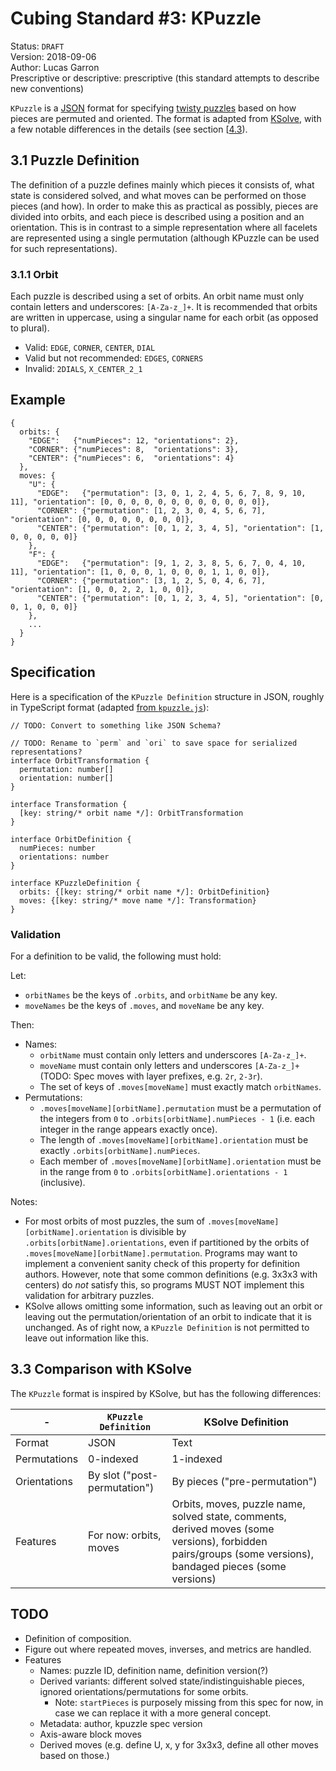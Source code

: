 # Cubing Standard #3: KPuzzle

Status: `DRAFT`  
Version: 2018-09-06  
Author: Lucas Garron  
Prescriptive or descriptive: prescriptive (this standard attempts to describe new conventions)

`KPuzzle` is a [JSON](https://json.org/) format for specifying [twisty puzzles](https://en.wikipedia.org/wiki/Combination_puzzle) based on how pieces are permuted and oriented. The format is adapted from [KSolve](https://github.com/cubing/ksolve), with a few notable differences in the details (see section [[4.3]()).

## 3.1 Puzzle Definition

The definition of a puzzle defines mainly which pieces it consists of, what state is considered solved, and what moves can be performed on those pieces (and how). In order to make this as practical as possibly, pieces are divided into orbits, and each piece is described using a position and an orientation. This is in contrast to a simple representation where all facelets are represented using a single permutation (although KPuzzle can be used for such representations).

### 3.1.1 Orbit

Each puzzle is described using a set of orbits. An orbit name must only contain letters and underscores: `[A-Za-z_]+`. It is recommended that orbits are written in uppercase, using a singular name for each orbit (as opposed to plural).

- Valid: `EDGE`, `CORNER`, `CENTER`, `DIAL`
- Valid but not recommended: `EDGES`, `CORNERS`
- Invalid: `2DIALS`, `X_CENTER_2_1`

## Example

    {
      orbits: {
        "EDGE":   {"numPieces": 12, "orientations": 2},
        "CORNER": {"numPieces": 8,  "orientations": 3},
        "CENTER": {"numPieces": 6,  "orientations": 4}
      },
      moves: {
        "U": {
          "EDGE":   {"permutation": [3, 0, 1, 2, 4, 5, 6, 7, 8, 9, 10, 11], "orientation": [0, 0, 0, 0, 0, 0, 0, 0, 0, 0, 0, 0]},
          "CORNER": {"permutation": [1, 2, 3, 0, 4, 5, 6, 7], "orientation": [0, 0, 0, 0, 0, 0, 0, 0]},
          "CENTER": {"permutation": [0, 1, 2, 3, 4, 5], "orientation": [1, 0, 0, 0, 0, 0]}
        },
        "F": {
          "EDGE":   {"permutation": [9, 1, 2, 3, 8, 5, 6, 7, 0, 4, 10, 11], "orientation": [1, 0, 0, 0, 1, 0, 0, 0, 1, 1, 0, 0]},
          "CORNER": {"permutation": [3, 1, 2, 5, 0, 4, 6, 7], "orientation": [1, 0, 0, 2, 2, 1, 0, 0]},
          "CENTER": {"permutation": [0, 1, 2, 3, 4, 5], "orientation": [0, 0, 1, 0, 0, 0]}
        },
        ...
      }
    }

## Specification

Here is a specification of the `KPuzzle Definition` structure in JSON, roughly in TypeScript format (adapted [from `kpuzzle.js`](https://github.com/cubing/kpuzzle.js/blob/master/src/spec.ts)):

    // TODO: Convert to something like JSON Schema?

    // TODO: Rename to `perm` and `ori` to save space for serialized representations?
    interface OrbitTransformation {
      permutation: number[]
      orientation: number[]
    }

    interface Transformation {
      [key: string/* orbit name */]: OrbitTransformation
    }

    interface OrbitDefinition {
      numPieces: number
      orientations: number
    }

    interface KPuzzleDefinition {
      orbits: {[key: string/* orbit name */]: OrbitDefinition}
      moves: {[key: string/* move name */]: Transformation}
    }

### Validation

For a definition to be valid, the following must hold:

Let:

- `orbitNames` be the keys of `.orbits`, and `orbitName` be any key.
- `moveNames` be the keys of `.moves`, and `moveName` be any key.

Then:

- Names:
  - `orbitName` must contain only letters and underscores `[A-Za-z_]+`.
  - `moveName` must contain only letters and underscores `[A-Za-z_]+` (TODO: Spec moves with layer prefixes, e.g. `2r`, `2-3r`).
  - The set of keys of `.moves[moveName]` must exactly match `orbitNames`.
- Permutations:
  - `.moves[moveName][orbitName].permutation` must be a permutation of the integers from `0` to `.orbits[orbitName].numPieces - 1` (i.e. each integer in the range appears exactly once).
  - The length of `.moves[moveName][orbitName].orientation` must be exactly `.orbits[orbitName].numPieces`.
  - Each member of `.moves[moveName][orbitName].orientation` must be in the range from `0` to `.orbits[orbitName].orientations - 1` (inclusive).

Notes:

- For most orbits of most puzzles, the sum of `.moves[moveName][orbitName].orientation` is divisible by `.orbits[orbitName].orientations`, even if partitioned by the orbits of `.moves[moveName][orbitName].permutation`. Programs may want to implement a convenient sanity check of this property for definition authors. However, note that some common definitions (e.g. 3x3x3 with centers) do _not_ satisfy this, so programs MUST NOT implement this validation for arbitrary puzzles.
- KSolve allows omitting some information, such as leaving out an orbit or leaving out the permutation/orientation of an orbit to indicate that it is unchanged. As of right now, a `KPuzzle Definition` is not permitted to leave out information like this.

## 3.3 Comparison with KSolve

The `KPuzzle` format is inspired by KSolve, but has the following differences:

| -            | `KPuzzle Definition`         | KSolve Definition                                                                                                                                          |
| ------------ | ---------------------------- | ---------------------------------------------------------------------------------------------------------------------------------------------------------- |
| Format       | JSON                         | Text                                                                                                                                                       |
| Permutations | 0-indexed                    | 1-indexed                                                                                                                                                  |
| Orientations | By slot ("post-permutation") | By pieces ("pre-permutation")                                                                                                                              |
| Features     | For now: orbits, moves       | Orbits, moves, puzzle name, solved state, comments, derived moves (some versions), forbidden pairs/groups (some versions), bandaged pieces (some versions) |

## TODO

- Definition of composition.
- Figure out where repeated moves, inverses, and metrics are handled.
- Features
  - Names: puzzle ID, definition name, definition version(?)
  - Derived variants: different solved state/indistinguishable pieces, ignored orientations/permutations for some orbits.
    - Note: `startPieces` is purposely missing from this spec for now, in case we can replace it with a more general concept.
  - Metadata: author, kpuzzle spec version
  - Axis-aware block moves
  - Derived moves (e.g. define U, x, y for 3x3x3, define all other moves based on those.)
